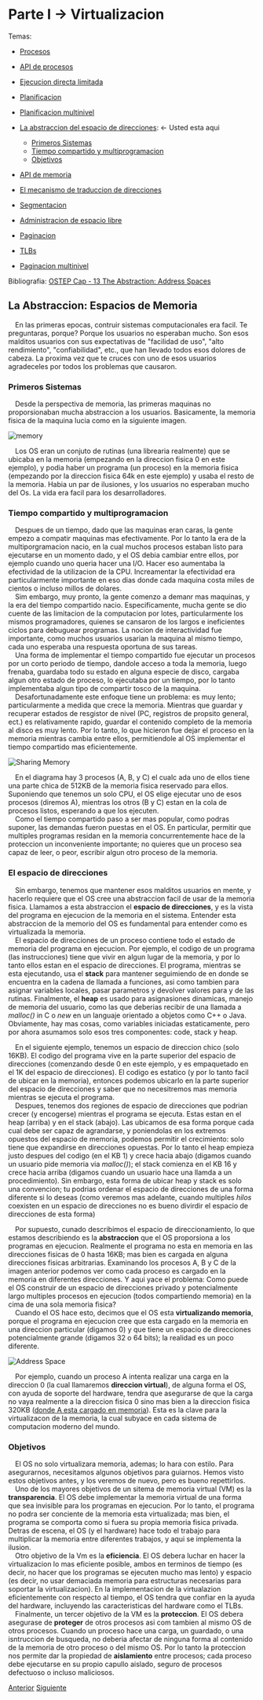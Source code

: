 # Parte I &rarr; Virtualizacion

Temas:

* [Procesos](./Procesos.md)
* [API de procesos](./API-de-procesos.md)
* [Ejecucion directa limitada](./Ejecucion-directa.md)
* [Planificacion](./Planificacion.md)
* [Planificacion multinivel](./Planificador-multinivel.md)
* [La abstraccion del espacio de direcciones](#la-abstraccion-espacios-de-memoria): &larr; Usted esta aqui

  * [Primeros Sistemas](#primeros-sistemas)
  * [Tiempo compartido y multiprogramacion](#tiempo-compartido-y-multiprogramacion)
  * [Objetivos](#objetivos)

* [API de memoria](./API-memoria.md)
* [El mecanismo de traduccion de direcciones](./Traduccion-direcciones.md)
* [Segmentacion](./Segmentacion.md)
* [Administracion de espacio libre](./Espacio-libre.md)
* [Paginacion](./Paginacion.md)
* [TLBs](./TLBs.md)
* [Paginacion multinivel](./Paginacion-Multinivel.md)

Bibliografia: [OSTEP Cap - 13 The Abstraction: Address Spaces](https://pages.cs.wisc.edu/~remzi/OSTEP/vm-intro.pdf)

## La Abstraccion: Espacios de Memoria

&emsp;En las primeras epocas, contruir sistemas computacionales era facil. Te preguntaras, porque? Porque los usuarios no esperaban mucho. Son esos malditos usuarios con sus expectativas de "facilidad de uso", "alto rendimiento", "confiabilidad", etc., que han llevado todos esos dolores de cabeza. La proxima vez que te cruces con uno de esos usuarios agradeceles por todos los problemas que causaron.</br>

### Primeros Sistemas

&emsp;Desde la perspectiva de memoria, las primeras maquinas no proporsionaban mucha abstraccion a los usuarios. Basicamente, la memoria fisica de la maquina lucia como en la siguiente imagen.</br>

![memory](../Imagenes/memory.png)

&emsp;Los OS eran un conjuto de rutinas (una librearia realmente) que se ubicaba en la memoria (empezando en la direccion fisica 0 en este ejemplo), y podia haber un programa (un proceso) en la memoria fisica (empezando por la direccion fisica 64k en este ejemplo) y usaba el resto de la memoria. Habia un par de ilusiones, y los usuarios no esperaban mucho del Os. La vida era facil para los desarrolladores.</br>

### Tiempo compartido y multiprogramacion

&emsp;Despues de un tiempo, dado que las maquinas eran caras, la gente empezo a compatir maquinas mas efectivamente. Por lo tanto la era de la multiporgramacion nacio, en la cual muchos procesos estaban listo para ejecutarse en un momento dado, y el OS debia cambiar entre ellos, por ejemplo cuando uno queria hacer una I/O. Hacer eso aumentaba la efectividad de la utilizacion de la CPU. Increamentar la efectividad era particularmente importante en eso dias donde cada maquina costa miles de cientos o incluso millos de dolares.</br>
&emsp;Sim embargo, muy pronto, la gente comenzo a demanr mas maquinas, y la era del tiempo compartido nacio. Especificamente, mucha gente se dio cuente de las limitacion de la computacion por lotes, particularmente los mismos programadores, quienes se cansaron de los largos e ineficientes ciclos para debuguear programas. La nocion de interactividad fue importante, como muchos usuarios usarian la maquina al mismo tiempo, cada uno esperaba una respuesta oportuna de sus tareas.</br>
&emsp;Una forma de implementar el tiempo compartido fue ejecutar un procesos por un corto periodo de tiempo, dandole acceso a toda la memoria, luego frenaba, guardaba todo su estado en alguna especie de disco, cargaba algun otro estado de proceso, lo ejecutaba por un tiempo, por lo tanto implementaba algun tipo de compartir tosco de la maquina.</br>
&emsp;Desafortunadamente este enfoque tiene un problema: es muy lento; particularmente a medida que crece la memoria. Mientras que guardar y recuperar estados de resgistor de nivel (PC, registros de propsito general, ect.) es relativamente rapido, guardar el contenido completo de la memoria al disco es muy lento. Por lo tanto, lo que hicieron fue dejar el proceso en la memoria mientras cambia entre ellos, permitiendole al OS implementar el tiempo compartido mas eficientemente.</br>

![Sharing Memory](../Imagenes/sharing-memory.png)

&emsp;En el diagrama hay 3 procesos (A, B, y C) el cualc ada uno de ellos tiene una parte chica de 512KB de la memoria fisica reservado para ellos. Suponiendo que tenemos un solo CPU, el OS elige ejecutar uno de esos procesos (diremos A), mientras los otros (B y C) estan en la cola de procesos listos, esperando a que los ejecuten.</br>
&emsp;Como el tiempo compartido paso a ser mas popular, como podras suponer, las demandas fueron puestas en el OS. En particular, permitir que multiples programas residan en la memoria concurrentemente hace de la proteccion un inconveniente importante; no quieres que un proceso sea capaz de leer, o peor, escribir algun otro proceso de la memoria.</br>

### El espacio de direcciones

&emsp;Sin embargo, tenemos que mantener esos malditos usuarios en mente, y hacerlo requiere que el OS cree una abstraccion facil de usar de la memoria fisica. Llamamos a esta abstraccion el **espacio de direcciones**, y es la vista del programa en ejecucion de la memoria en el sistema. Entender esta abstraccion de la memorio del OS es fundamental para entender como es virtualizada la memoria.</br>
&emsp;El espacio de direcciones de un proceso contiene todo el estado de memoria del programa en ejecucion. Por ejemplo, el codigo de un programa (las instrucciones) tiene que vivir en algun lugar de la memoria, y por lo tanto ellos estan en el espacio de direcciones. El programa, mientras se esta ejecutando, usa el **stack** para mantener seguimiendo de en donde se encuentra en la cadena de llamada a funciones, asi como tambien para asignar variables locales, pasar parametros y devolver valores para y de las rutinas. Finalmente, el **heap** es usado para asignasiones dinamicas, manejo de memoria del usuario, como las que deberias recibir de una llamada a *malloc()* in C o *new* en un languaje orientado a objetos como C++ o Java. Obviamente, hay mas cosas, como variables iniciadas estaticamente, pero por ahora asumamos solo esos tres componentes: code, stack y heap.</br>

&emsp;En el siguiente ejemplo, tenemos un espacio de direccion chico (solo 16KB). El codigo del programa vive en la parte superior del espacio de direcciones (comenzando desde 0 en este ejemplo, y es empaquetado en el 1K del espacio de direcciones). El codigo es estatico (y por lo tanto facil de ubicar en la memoria), entonces podemos ubicarlo en la parte superior del espacio de direcciones y saber que no necesitremos mas memoria mientras se ejecuta el programa.</br>
&emsp;Despues, tenemos dos regiones de espacio de direcciones que podrian crecer (y encogerse) mientras el programa se ejecuta. Estas estan en el heap (arriba) y en el stack (abajo). Las ubicamos de esa forma porque cada cual debe ser capaz de agrandarse, y poniendolas en los extremos opuestos del espacio de memoria, podemos permitir el crecimiento: solo tiene que expandirse en direcciones opuestas. Por lo tanto el heap empieza justo despues del codigo (en el KB 1) y crece hacia abajo (digamos cuando un usuario pide memoria via *malloc()*); el stack comienza en el KB 16 y crece hacia arriba (digamos cuando un usuario hace una llamda a un procedimiento). Sin embargo, esta forma de ubicar heap y stack es solo una convencion; tu podrias ordenar el espacio de direcciones de una forma diferente si lo deseas (como veremos mas adelante, cuando multiples *hilos* coexisten en un espacio de direcciones no es bueno divirdir el espacio de direcciones de esta forma)</br>

&emsp;Por supuesto, cunado describimos el espacio de direccionamiento, lo que estamos describiendo es la **abstraccion** que el OS proporsiona a los programas en ejecucion. Realmente el programa no esta en memoria en las direcciones fisicas de 0 hasta 16KB; mas bien es cargada en alguna direcciones fisicas arbitrarias. Examinando los procesos A, B y C de la imagen anterior podemos ver como cada proceso es cargado en la memoria en diferentes direcciones. Y aqui yace el problema: Como puede el OS construir de un espacio de direcciones privado y potencialmente largo multiples procesos en ejecucion (todos compartiendo memoria) en la cima de una sola memoria fisica?</br>
&emsp;Cuando el OS hace esto, decimos que el OS esta **virtualizando memoria**, porque el programa en ejecucion cree que esta cargado en la memoria en una direccion particular (digamos 0) y que tiene un espacio de direcciones potencialmente grande (digamos 32 o 64 bits); la realidad es un poco diferente.</br>

![Address Space](../Imagenes/address-space.png)

&emsp;Por ejemplo, cuando un proceso A intenta realizar una carga en la direccion 0 (la cual llamaremos **direccion virtual**), de alguna forma el OS, con ayuda de soporte del hardware, tendra que asegurarse de que la carga no vaya realmente a la direccion fisica 0 sino mas bien a la direccion fisica 320KB ([donde A esta cargado en memoria](#tiempo-compartido-y-multiprogramacion)). Esta es la clave para la virtualizacon de la memoria, la cual subyace en cada sistema de computacion moderno del mundo.</br>

### Objetivos

&emsp;El OS no solo virtualizara memoria, ademas; lo hara con estilo. Para asegurarnos, necesitamos algunos objetivos para guiarnos. Hemos visto estos objetivos antes, y los veremos de nuevo, pero es bueno repettirlos.</br>
&emsp;Uno de los mayores objetivos de un sitema de memoria virtual (VM) es la **transparencia**. El OS debe implementar la memoria virtual de una forma que sea invisible para los programas en ejecucion. Por lo tanto, el programa no podra ser conciente de la memoria esta virtualizada; mas bien, el programa se comporta como si fuera su propia memoria fisica privada. Detras de escena, el OS (y el hardware) hace todo el trabajo para multiplicar la memoria entre diferentes trabajos, y aqui se implementa la ilusion.</br>
&emsp;Otro objetivo de la Vm es la **eficiencia**. El OS debera luchar en hacer la virtualizacion lo mas eficiente posible, ambos en terminos de tiempo (es decir, no hacer que los programas se ejecuten mucho mas lento) y espacio (es decir, no usar demaciada memoria para estructuras necesarias para soportar la virtualizacion). En la implementacion de la virtualazion eficientemente con respecto al tiempo, el OS tendra que confiar en la ayuda del hardware, incluyendo las caracteristicas del hardware como el TLBs.</br>
&emsp;Finalmente, un tercer objetivo de la VM es la **proteccion**. El OS debera asegurase de **proteger** de otros procesos asi com tambien al mismo OS de otros procesos. Cuando un proceso hace una carga, un guardado, o una isntruccion de busqueda, no deberia afectar de ninguna forma al contenido de la memoria de otro proceso o del mismo OS. Por lo tanto la proteccion nos permite dar la propiedad de **aislamiento** entre procesos; cada proceso debe ejecutarse en su propio capullo aislado, seguro de procesos defectuoso o incluso maliciosos.</br>

[Anterior](./Planificador-multinivel.md) [Siguiente](./API-memoria.md)

